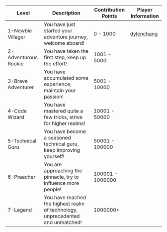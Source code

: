 | Level | Description | Contribution Points | Player Information |
| --- | --- | --- | --- |
| 1-Newbie Villager | You have just started your adventure journey, welcome aboard! | 0 - 1000 | [dylenchang](https://github.com/dylenchang) |
| 2-Adventurous Rookie | You have taken the first step, keep up the effort! | 1001 - 5000 |  |
| 3-Brave Adventurer | You have accumulated some experience, maintain your passion! | 5001 - 10000 |  |
| 4-Code Wizard | You have mastered quite a few tricks, strive for higher realms! | 10001 - 50000 |  |
| 5-Technical Guru | You have become a seasoned technical guru, keep improving yourself! | 50001 - 100000 |  |
| 6-Preacher | You are approaching the pinnacle, try to influence more people! | 100001 - 1000000 |  |
| 7-Legend | You have reached the highest realm of technology, unprecedented and unmatched! | 1000000+ |  |
